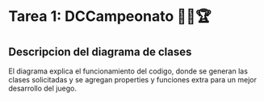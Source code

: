 # Tarea 1: DCCampeonato 🏃‍♂️🏆

## Descripcion del diagrama de clases

El diagrama explica el funcionamiento del codigo, donde se generan las clases solicitadas y se agregan properties y funciones extra para un mejor desarrollo del juego.